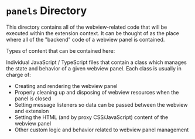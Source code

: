 # `panels` Directory

This directory contains all of the webview-related code that will be executed
within the extension context. It can be thought of as the place where all of the
"backend" code of a webview panel is contained.

Types of content that can be contained here:

Individual JavaScript / TypeScript files that contain a class which manages the
state and behavior of a given webview panel. Each class is usually in charge of:

-   Creating and rendering the webview panel
-   Properly cleaning up and disposing of webview resources when the panel is
    closed
-   Setting message listeners so data can be passed between the webview and
    extension
-   Setting the HTML (and by proxy CSS/JavaScript) content of the webview panel
-   Other custom logic and behavior related to webview panel management

